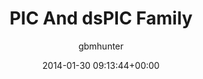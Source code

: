 ---
author: gbmhunter
date: 2014-01-30 09:13:44+00:00
draft: false
title: PIC And dsPIC Family
type: page
url: /programming/microcontrollers/pic-and-dspic-family
---
